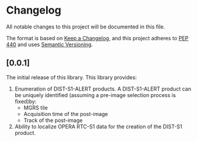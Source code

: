 # Changelog

All notable changes to this project will be documented in this file.

The format is based on [Keep a Changelog](https://keepachangelog.com/en/1.0.0/),
and this project adheres to [PEP 440](https://www.python.org/dev/peps/pep-0440/)
and uses [Semantic Versioning](https://semver.org/spec/v2.0.0.html).

## [0.0.1]

The initial release of this library. This library provides:

1. Enumeration of DIST-S1-ALERT products. A DIST-S1-ALERT product can be uniquely identified (assuming a pre-image selection process is fixed)by:
   + MGRS tile
   + Acquisition time of the post-image
   + Track of the post-image
2. Ability to localize OPERA RTC-S1 data for the creation of the DIST-S1 product.